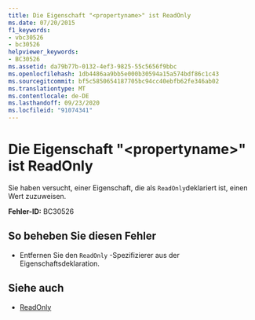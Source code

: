 ```yaml
---
title: Die Eigenschaft "<propertyname>" ist ReadOnly
ms.date: 07/20/2015
f1_keywords:
- vbc30526
- bc30526
helpviewer_keywords:
- BC30526
ms.assetid: da79b77b-0132-4ef3-9825-55c5656f9bbc
ms.openlocfilehash: 1db4486aa9bb5e000b30594a15a574bdf86c1c43
ms.sourcegitcommit: bf5c5850654187705bc94cc40ebfb62fe346ab02
ms.translationtype: MT
ms.contentlocale: de-DE
ms.lasthandoff: 09/23/2020
ms.locfileid: "91074341"
---
```

# <a name="property-propertyname-is-readonly"></a>Die Eigenschaft "\<propertyname>" ist ReadOnly

Sie haben versucht, einer Eigenschaft, die als `ReadOnly`deklariert ist, einen Wert zuzuweisen.  
  
 **Fehler-ID:** BC30526  
  
## <a name="to-correct-this-error"></a>So beheben Sie diesen Fehler  
  
- Entfernen Sie den `ReadOnly` -Spezifizierer aus der Eigenschaftsdeklaration.  
  
## <a name="see-also"></a>Siehe auch

- [ReadOnly](../language-reference/modifiers/readonly.md)
